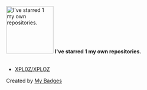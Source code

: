 <img src="https://my-badges.github.io/my-badges/self-star.png" alt="I&apos;ve starred 1 my own repositories." title="I&apos;ve starred 1 my own repositories." width="128">
<strong>I&apos;ve starred 1 my own repositories.</strong>
<br><br>

- <a href="https://github.com/XPL0Z/XPLOZ">XPL0Z/XPLOZ</a>


Created by <a href="https://github.com/my-badges/my-badges">My Badges</a>